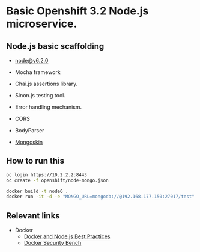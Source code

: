 # Basic Openshift 3.2 Node.js microservice.

## Node.js basic scaffolding

- node@v6.2.0 

- Mocha framework
 - Chai.js assertions library.
 - Sinon.js testing tool.


- Error handling mechanism.
- CORS
- BodyParser
- [Mongoskin](https://github.com/kissjs/node-mongoskin)


## How to run this


```sh
oc login https://10.2.2.2:8443   
oc create -f openshift/node-mongo.json
```

```sh
docker build -t node6 .
docker run -it -d -e "MONGO_URL=mongodb://@192.168.177.150:27017/test" -m "300M" --memory-swap "1G" -p 8089:8080 -v $(echo $PWD):/usr/src/app --name micro_service node6 node application 
```



## Relevant links


- Docker
  - [Docker and Node.js Best Practices](https://github.com/nodejs/docker-node/blob/master/docs/BestPractices.md)
  - [Docker Security Bench](https://github.com/docker/docker-bench-security)

